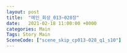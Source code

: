 ```yaml
---
layout: post
title:  "메인_회상_013~028장"
date:   2021-02-18 11:00:00 +0000
categories: Main
Tags: Story Main
SceneCode: ["scene_skip_cp013-028_q1_s10"]
---
```

